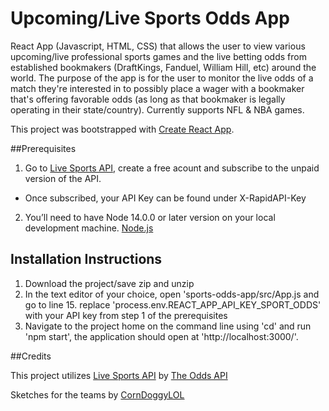 # Upcoming/Live Sports Odds App

React App (Javascript, HTML, CSS) that allows the user to view various upcoming/live professional sports games and the live betting odds from established bookmakers (DraftKings, Fanduel, William Hill, etc) around the world. The purpose of the app is for the user to monitor the live odds of a match they're interested in to possibly place a wager with a bookmaker that's offering favorable odds (as long as that bookmaker is legally operating in their state/country). Currently supports NFL & NBA games.

This project was bootstrapped with [Create React App](https://github.com/facebook/create-react-app).

##Prerequisites

1. Go to [Live Sports API](https://rapidapi.com/theoddsapi/api/live-sports-odds), create a free acount and subscribe to the unpaid version of the API.
  - Once subscribed, your API Key can be found under X-RapidAPI-Key
2. You’ll need to have Node 14.0.0 or later version on your local development machine. [Node.js](https://nodejs.org/en/download/)

## Installation Instructions

1. Download the project/save zip and unzip
2. In the text editor of your choice, open 'sports-odds-app/src/App.js and go to line 15. replace 'process.env.REACT_APP_API_KEY_SPORT_ODDS' with your API key from step 1 of the prerequisites
3. Navigate to the project home on the command line using 'cd' and run 'npm start', the application should open at 'http://localhost:3000/'.

##Credits

This project utilizes [Live Sports API](https://rapidapi.com/theoddsapi/api/live-sports-odds) by [The Odds API](https://rapidapi.com/user/theoddsapi)

Sketches for the teams by [CornDoggyLOL](https://corndoggydrawings.com/)
